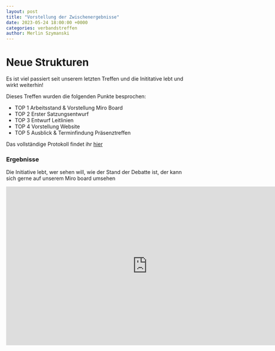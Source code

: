 ```yaml
---
layout: post
title: "Vorstellung der Zwischenergebnisse"
date: 2023-05-24 18:00:00 +0000
categories: verbandstreffen
author: Merlin Szymanski
---
```


# Neue Strukturen

Es ist viel passiert seit unserem letzten Treffen und die Inititative lebt und wirkt weiterhin!

Dieses Treffen wurden die folgenden Punkte besprochen:

- TOP 1 Arbeitsstand & Vorstellung Miro Board
- TOP 2 Erster Satzungsentwurf
- TOP 3 Entwurf Leitlinien
- TOP 4 Vorstellung Website
- TOP 5 Ausblick & Terminfindung Präsenztreffen

Das vollständige Protokoll findet ihr [hier](/docs/assets/protocols/20230524_parkourverband_treffen.pdf)

### Ergebnisse

Die Initiative lebt, wer sehen will, wie der Stand der Debatte ist, der kann sich gerne auf unserem
Miro board umsehen

<iframe width="768" height="432" src="https://miro.com/app/live-embed/uXjVMFM6rLM=/?moveToViewport=34918,-23065,13424,6754&embedId=401998279016" frameborder="0" scrolling="no" allow="fullscreen; clipboard-read; clipboard-write" allowfullscreen></iframe>
